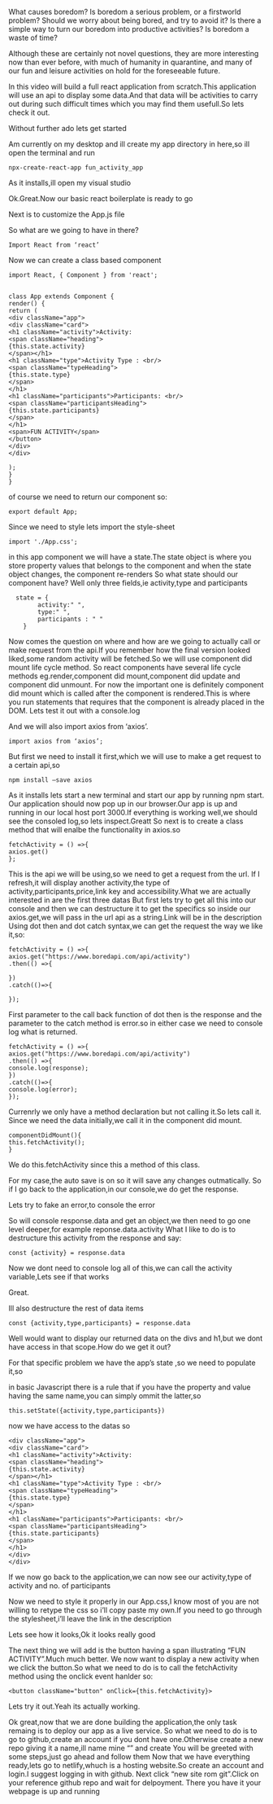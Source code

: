 What causes boredom? Is boredom a serious problem, or a firstworld problem? Should we worry about being bored, and try to avoid it? Is there a simple way to turn our boredom into productive activities? Is boredom a waste of time?

Although these are certainly not novel questions, they are more interesting now than ever before, with much of humanity in quarantine, and many of our fun and leisure activities on hold for the foreseeable future. 

In this video will build a full react application from scratch.This application will use an api to display some data.And that data will be activities to carry out during such difficult times which you may find them usefull.So lets check it out.

Without further ado lets get started

Am currently on my desktop and ill create my app directory in here,so ill open the terminal and run 
```
npx-create-react-app fun_activity_app
```
As it installs,ill open my visual studio

Ok.Great.Now our basic react boilerplate is ready to go

Next is to customize the App.js file   

So what are we going to have in there?
```
Import React from ‘react’
```
Now we can create a class based component
```
import React, { Component } from 'react';


class App extends Component {
render() {
return (
<div className="app">
<div className="card">
<h1 className="activity">Activity:
<span className="heading">
{this.state.activity}
</span></h1>
<h1 className="type">Activity Type : <br/>
<span className="typeHeading">
{this.state.type}
</span>
</h1> 
<h1 className="participants">Participants: <br/>
<span className="participantsHeading">
{this.state.participants}
</span>
</h1> 
<span>FUN ACTIVITY</span>
</button>
</div>
</div>

);
}
}
```
of course we  need to return our component so: 
```
export default App;
```

Since we need to style lets import the style-sheet
```
import './App.css';
```
 
in this app component we will have a state.The state object is where you store property values that belongs to the component and when the state object changes, the component re-renders
So what state should our component have?
Well only three fields,ie activity,type and participants
```
  state = {
        activity:" ",
        type:" ",
        participants : " "
    }
```
Now comes the question on  where and how are we going to actually  call or make request from the api.If you remember how the final version looked liked,some random activity will be fetched.So we will use component did mount life cycle method.
So react components have several life cycle methods eg.render,component did mount,component did update and component did unmount.
For now the important one is definitely component did mount which is called after the component is rendered.This is where you run statements that requires that the component is already placed in the DOM.
Lets test it out with a console.log

And we will also import axios from ‘axios’.
```
import axios from ‘axios’;
```
But first we need to install it first,which we will use to make a get request to a certain api,so
```
npm install –save axios
```
As it installs lets start a new terminal and start our app by running npm start.
Our application should now pop up in our browser.Our app is up and running in our local host port 3000.If everything is working well,we should see the consoled log,so lets inspect.Greatt
So next is to create a class method that will enalbe the functionality in axios.so
```
fetchActivity = () =>{
axios.get()
};
```
This is the api we will be using,so we need to get a request from the url.
If I refresh,it will display another activity,the type of activity,participants,price,link key and accessibility.What we are actually interested in are the first three datas
But first lets try to get all this into our console and then we can destructure it to get the specifics
so inside our axios.get,we will pass in the url api as a string.Link will be in the description
Using dot then and dot catch syntax,we can get the request the way we like it,so:
```
fetchActivity = () =>{
axios.get("https://www.boredapi.com/api/activity")
.then(() =>{

})
.catch(()=>{

});
```
First parameter to the call back function of dot then is the response and the parameter to the catch method is error.so in either case we need to console log what is returned.
```
fetchActivity = () =>{
axios.get("https://www.boredapi.com/api/activity")
.then(() =>{
console.log(response);
})
.catch(()=>{
console.log(error);
});
```
Currenrly we only have a method declaration but not calling it.So lets call it.
Since we need the data initially,we call it in the component did mount.
```
componentDidMount(){
this.fetchActivity();
}
```
We do this.fetchActivity since this a method of this class.

For my case,the auto save is on so it will save any changes outmatically.
So if I go back to the application,in our console,we do get the response.

Lets try to fake an error,to console the error

So will console response.data and get an object,we then need to go one level deeper,for example reponse.data.activity
What I like to do is to destructure this activity from the response and say:
```
const {activity} = response.data 
```
Now we dont need to console log all of this,we can call the activity variable,Lets see if that works

Great.

Ill also destructure the rest of data items
```
const {activity,type,participants} = response.data 
```
Well would want to display our returned data on the divs and h1,but  we dont have access in that scope.How do we get it out?

For that specific problem we have the app’s state ,so we need to populate it,so

in basic Javascript there is a rule that if you have the property and value having the same name,you can simply ommit the latter,so
```
this.setState({activity,type,participants})
```
now we have access to the datas so
```
<div className="app">
<div className="card">
<h1 className="activity">Activity:
<span className="heading">
{this.state.activity}
</span></h1>
<h1 className="type">Activity Type : <br/>
<span className="typeHeading">
{this.state.type}
</span>
</h1> 
<h1 className="participants">Participants: <br/>
<span className="participantsHeading">
{this.state.participants}
</span>
</h1> 
</div>
</div>
```
If we now go back to the application,we can now see our activity,type of activity and no. of participants

Now we need to style it properly in our App.css,I know most of you are not willing to retype the css so i’ll copy paste my own.If you need to go through the stylesheet,i’ll leave the link in the description

Lets see how it looks,Ok it looks really good

The next thing we will add is the button having a span illustrating “FUN ACTIVITY”.Much much better.
We now want to display a new activity when we click the button.So what we need to do is to call the fetchActivity method using the onclick event hanlder so:
```
<button className="button" onClick={this.fetchActivity}>
```

Lets try it out.Yeah its actually working.

Ok great,now that we are done building the application,the only task remaing is to deploy our app as a live service.
So what we need to do is to go to github,create an account if you dont have one.Otherwise create a new repo giving it a name,ill name mine “” and create
You will be greeted with some steps,just go ahead and follow them
Now that we have everything ready,lets go to netlify,whuch is a hosting website.So create an account and login.I suggest logging in with github.
Next click “new site rom git”.Click on your reference github repo and wait for delpoyment.
There you have it your webpage is up and running 
